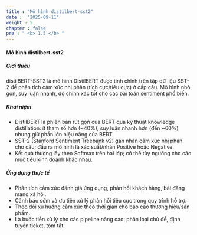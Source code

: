 ```yaml
---
title : "Mô hình distilbert-sst2"
date :  "2025-09-11" 
weight : 5
chapter : false
pre : " <b> 1.5 </b> "
---
```


#### Mô hình distilbert-sst2

##### Giới thiệu
distilBERT-SST2 là mô hình DistilBERT được tinh chỉnh trên tập dữ liệu SST-2 để phân tích cảm xúc nhị phân (tích cực/tiêu cực) ở cấp câu. Mô hình nhỏ gọn, suy luận nhanh, độ chính xác tốt cho các bài toán sentiment phổ biến.

##### Khái niệm
- DistilBERT là phiên bản rút gọn của BERT qua kỹ thuật knowledge distillation: ít tham số hơn (~40%), suy luận nhanh hơn (đến ~60%) nhưng giữ phần lớn hiệu năng của BERT.
- SST-2 (Stanford Sentiment Treebank v2) gán nhãn cảm xúc nhị phân cho câu; đầu ra mô hình là xác suất/nhãn Positive hoặc Negative.
- Kết quả thường lấy theo Softmax trên hai lớp; có thể tùy ngưỡng cho các mục tiêu kinh doanh khác nhau.

##### Ứng dụng thực tế
- Phân tích cảm xúc đánh giá ứng dụng, phản hồi khách hàng, bài đăng mạng xã hội.
- Cảnh báo sớm và ưu tiên xử lý phản hồi tiêu cực trong quy trình hỗ trợ.
- Theo dõi xu hướng cảm xúc theo thời gian cho báo cáo thương hiệu/sản phẩm.
- Là bước tiền xử lý cho các pipeline nâng cao: phân loại chủ đề, định tuyến ticket, tóm tắt.
